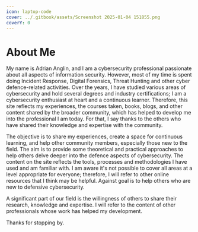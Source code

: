 ```yaml
---
icon: laptop-code
cover: ../.gitbook/assets/Screenshot 2025-01-04 151855.png
coverY: 0
---
```


# About Me

My name is Adrian Anglin, and I am a cybersecurity professional passionate about all aspects of information security. However, most of my time is spent doing Incident Response, Digital Forensics, Threat Hunting and other cyber defence-related activities. Over the years, I have studied various areas of cybersecurity and hold several degrees and industry certifications; I am a cybersecurity enthusiast at heart and a continuous learner. Therefore, this site reflects my experiences, the courses taken, books, blogs, and other content shared by the broader community, which has helped to develop me into the professional I am today. For that, I say thanks to the others who have shared their knowledge and expertise with the community.

The objective is to share my experiences, create a space for continuous learning, and help other community members, especially those new to the field. The aim is to provide some theoretical and practical approaches to help others delve deeper into the defence aspects of cybersecurity. The content on the site reflects the tools, processes and methodologies I have used and am familiar with. I am aware it's not possible to cover all areas at a level appropriate for everyone; therefore, I will refer to other online resources that I think may be helpful. Against goal is to help others who are new to defensive cybersecurity.&#x20;

A significant part of our field is the willingness of others to share their research, knowledge and expertise. I will refer to the content of other professionals whose work has helped my development.

Thanks for stopping by.
